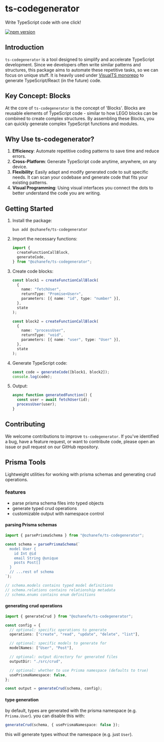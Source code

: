 # ts-codegenerator

Write TypeScript code with one click!

[![npm version](https://badge.fury.io/js/%40ozhanefe%2Fts-codegenerator.svg)](https://badge.fury.io/js/%40ozhanefe%2Fts-codegenerator)

## Introduction

`ts-codegenerator` is a tool designed to simplify and accelerate TypeScript development. Since we developers often write similar patterns and structures, this package aims to automate these repetitive tasks, so we can focus on unique stuff. It is heavily used under [VisualTS monorepo](https://github.com/ozhanefemeral/visual-ts) to generate TypeScript/React (in the future) code.

## Key Concept: Blocks

At the core of `ts-codegenerator` is the concept of 'Blocks'. Blocks are reusable elements of TypeScript code - similar to how LEGO blocks can be combined to create complex structures. By assembling these Blocks, you can quickly generate complex TypeScript functions and modules.

## Why Use ts-codegenerator?

1. **Efficiency**: Automate repetitive coding patterns to save time and reduce errors.
2. **Cross-Platform**: Generate TypeScript code anytime, anywhere, on any device.
3. **Flexibility**: Easily adapt and modify generated code to suit specific needs. It can scan your codebase and generate code that fits your existing patterns.
4. **Visual Programming**: Using visual interfaces you connect the dots to better understand the code you are writing.

## Getting Started

1. Install the package:

   ```
   bun add @ozhanefe/ts-codegenerator
   ```

2. Import the necessary functions:

   ```typescript
   import {
     createFunctionCallBlock,
     generateCode,
   } from "@ozhanefe/ts-codegenerator";
   ```

3. Create code blocks:

   ```typescript
   const block1 = createFunctionCallBlock(
     {
       name: "fetchUser",
       returnType: "Promise<User>",
       parameters: [{ name: "id", type: "number" }],
     },
     state
   );

   const block2 = createFunctionCallBlock(
     {
       name: "processUser",
       returnType: "void",
       parameters: [{ name: "user", type: "User" }],
     },
     state
   );
   ```

4. Generate TypeScript code:

   ```typescript
   const code = generateCode([block1, block2]);
   console.log(code);
   ```

5. Output:
   ```typescript
   async function generatedFunction() {
     const user = await fetchUser(id);
     processUser(user);
   }
   ```

## Contributing

We welcome contributions to improve `ts-codegenerator`. If you've identified a bug, have a feature request, or want to contribute code, please open an issue or pull request on our GitHub repository.

## Prisma Tools

Lightweight utilities for working with prisma schemas and generating crud operations.

### features

- parse prisma schema files into typed objects
- generate typed crud operations
- customizable output with namespace control

#### parsing Prisma schemas

```typescript
import { parsePrismaSchema } from "@ozhanefe/ts-codegenerator";

const schema = parsePrismaSchema(`
  model User {
    id Int @id
    email String @unique
    posts Post[]
  }
  // ...rest of schema
`);

// schema.models contains typed model definitions
// schema.relations contains relationship metadata
// schema.enums contains enum definitions
```

#### generating crud operations

```typescript
import { generateCrud } from "@ozhanefe/ts-codegenerator";

const config = {
  // optional: specific operations to generate
  operations: ["create", "read", "update", "delete", "list"],

  // optional: specific models to generate for
  modelNames: ["User", "Post"],

  // optional: output directory for generated files
  outputDir: "./src/crud",

  // optional: whether to use Prisma namespace (defaults to true)
  usePrismaNamespace: false,
};

const output = generateCrud(schema, config);
```

#### type generation

by default, types are generated with the prisma namespace (e.g. `Prisma.User`). you can disable this with:

```typescript
generateCrud(schema, { usePrismaNamespace: false });
```

this will generate types without the namespace (e.g. just `User`).
